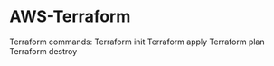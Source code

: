 # AWS-Terraform
Terraform commands:
       Terraform init
       Terraform apply
       Terraform plan
       Terraform destroy
